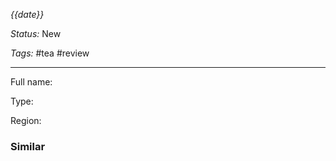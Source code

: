 *{{date}}*

*Status:* New

*Tags:* #tea #review

<hr>

Full name: 

Type: 

Region: 




### Similar